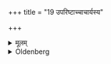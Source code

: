 +++
title = "19 उपरिष्टाच्चाचार्यस्य"

+++

<details><summary>मूलम्</summary>

उपरिष्टाच्चाचार्यस्य १९
</details>

<details><summary>Oldenberg</summary>

19. And afterwards (those) of the teacher.
</details>
